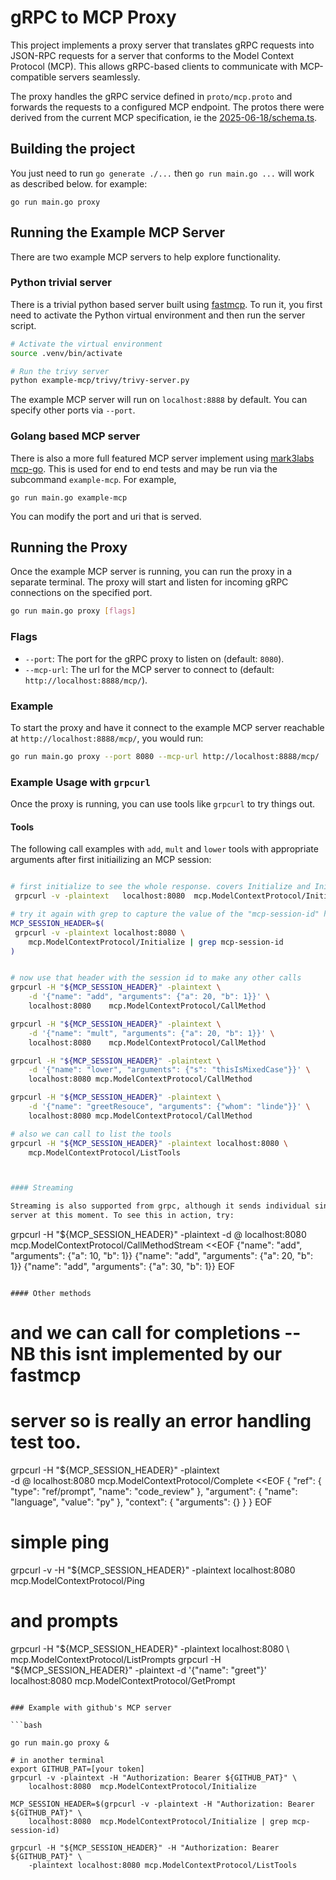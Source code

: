 # gRPC to MCP Proxy

This project implements a proxy server that translates gRPC requests into JSON-RPC requests for a server that conforms to the Model Context Protocol (MCP). This allows gRPC-based clients to communicate with MCP-compatible servers seamlessly.

The proxy handles the gRPC service defined in `proto/mcp.proto` and forwards the requests to a configured MCP endpoint. The protos there were derived from the current MCP specification, ie the [2025-06-18/schema.ts](https://github.com/modelcontextprotocol/modelcontextprotocol/blob/main/schema/2025-06-18/schema.ts).

## Building the project

You just need to run `go generate ./...` then `go run main.go ...` will work as described below. for example:

```
go run main.go proxy
```

## Running the Example MCP Server

There are two example MCP servers to help explore functionality.

### Python trivial server
There is a trivial python based server built using [fastmcp](https://gofastmcp.com/). To run it, you first need to activate the Python virtual environment and then run the server script.

```bash
# Activate the virtual environment
source .venv/bin/activate

# Run the trivy server
python example-mcp/trivy/trivy-server.py
```

The example MCP server will run on `localhost:8888` by default. You can specify 
other ports via `--port`.

### Golang based MCP server

There is also a more full featured MCP server implement using [mark3labs mcp-go](https://github.com/mark3labs/mcp-go). This is used for end to end tests and may be run via the subcommand `example-mcp`. For example, 


```
go run main.go example-mcp
```
You can modify the port and uri that is served.


## Running the Proxy

Once the example MCP server is running, you can run the proxy in a separate terminal. The proxy will start and listen for incoming gRPC connections on the specified port.

```bash
go run main.go proxy [flags]
```

### Flags

*  `--port`: The port for the gRPC proxy to listen on (default: `8080`).
*  `--mcp-url`: The url for the MCP server to connect to (default: `http://localhost:8888/mcp/`).

### Example

To start the proxy and have it connect to the example MCP server reachable at 
`http://localhost:8888/mcp/`, you would run:


```bash
go run main.go proxy --port 8080 --mcp-url http://localhost:8888/mcp/
```

### Example Usage with `grpcurl`

Once the proxy is running, you can use tools like `grpcurl` to try things out. 

#### Tools

The following call examples with `add`, `mult` and `lower` tools with appropriate 
arguments after first initiailizing an MCP session:


```bash

# first initialize to see the whole response. covers Initialize and Initialized
 grpcurl -v -plaintext   localhost:8080  mcp.ModelContextProtocol/Initialize

# try it again with grep to capture the value of the "mcp-session-id" header line
MCP_SESSION_HEADER=$(
 grpcurl -v -plaintext localhost:8080 \
    mcp.ModelContextProtocol/Initialize | grep mcp-session-id
)


# now use that header with the session id to make any other calls
grpcurl -H "${MCP_SESSION_HEADER}" -plaintext \
    -d '{"name": "add", "arguments": {"a": 20, "b": 1}}' \
    localhost:8080    mcp.ModelContextProtocol/CallMethod

grpcurl -H "${MCP_SESSION_HEADER}" -plaintext \
    -d '{"name": "mult", "arguments": {"a": 20, "b": 1}}' \
    localhost:8080    mcp.ModelContextProtocol/CallMethod

grpcurl -H "${MCP_SESSION_HEADER}" -plaintext \
    -d '{"name": "lower", "arguments": {"s": "thisIsMixedCase"}}' \
    localhost:8080 mcp.ModelContextProtocol/CallMethod

grpcurl -H "${MCP_SESSION_HEADER}" -plaintext \
    -d '{"name": "greetResouce", "arguments": {"whom": "linde"}}' \
    localhost:8080 mcp.ModelContextProtocol/CallMethod

# also we can call to list the tools
grpcurl -H "${MCP_SESSION_HEADER}" -plaintext localhost:8080 \
    mcp.ModelContextProtocol/ListTools



#### Streaming

Streaming is also supported from grpc, although it sends individual single calls to the grpc 
server at this moment. To see this in action, try:

```
grpcurl -H "${MCP_SESSION_HEADER}" -plaintext -d @ localhost:8080 mcp.ModelContextProtocol/CallMethodStream <<EOF
{"name": "add", "arguments": {"a": 10, "b": 1}}
{"name": "add", "arguments": {"a": 20, "b": 1}}
{"name": "add", "arguments": {"a": 30, "b": 1}}
EOF
```

#### Other methods

```

# and we can call for completions -- NB this isnt implemented by our fastmcp
# server so is really an error handling test too.
grpcurl -H "${MCP_SESSION_HEADER}" -plaintext \
    -d @ localhost:8080 mcp.ModelContextProtocol/Complete <<EOF
{
    "ref": {
      "type": "ref/prompt",
      "name": "code_review"
    },
    "argument": {
      "name": "language",
      "value": "py"
    },
    "context": {
        "arguments": {}
    }
}
EOF

# simple ping
grpcurl -v -H "${MCP_SESSION_HEADER}" -plaintext localhost:8080 \
    mcp.ModelContextProtocol/Ping

# and prompts
grpcurl -H "${MCP_SESSION_HEADER}" -plaintext  localhost:8080 \
    mcp.ModelContextProtocol/ListPrompts
grpcurl -H "${MCP_SESSION_HEADER}" -plaintext -d '{"name": "greet"}' \
    localhost:8080    mcp.ModelContextProtocol/GetPrompt

```

### Example with github's MCP server

```bash

go run main.go proxy &

# in another terminal
export GITHUB_PAT=[your token]
grpcurl -v -plaintext -H "Authorization: Bearer ${GITHUB_PAT}" \
    localhost:8080  mcp.ModelContextProtocol/Initialize

MCP_SESSION_HEADER=$(grpcurl -v -plaintext -H "Authorization: Bearer ${GITHUB_PAT}" \
    localhost:8080  mcp.ModelContextProtocol/Initialize | grep mcp-session-id)

grpcurl -H "${MCP_SESSION_HEADER}" -H "Authorization: Bearer ${GITHUB_PAT}" \
    -plaintext localhost:8080 mcp.ModelContextProtocol/ListTools
```

